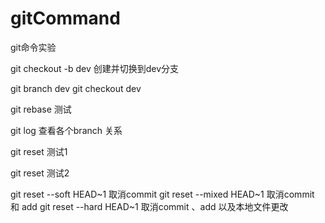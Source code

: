 # gitCommand
git命令实验

git checkout -b dev 创建并切换到dev分支

git branch dev
git checkout dev

git rebase 测试

git log 查看各个branch 关系

git reset 测试1

git reset 测试2

git reset --soft HEAD~1  取消commit
git reset --mixed HEAD~1 取消commit 和 add
git reset --hard HEAD~1 取消commit 、add 以及本地文件更改


